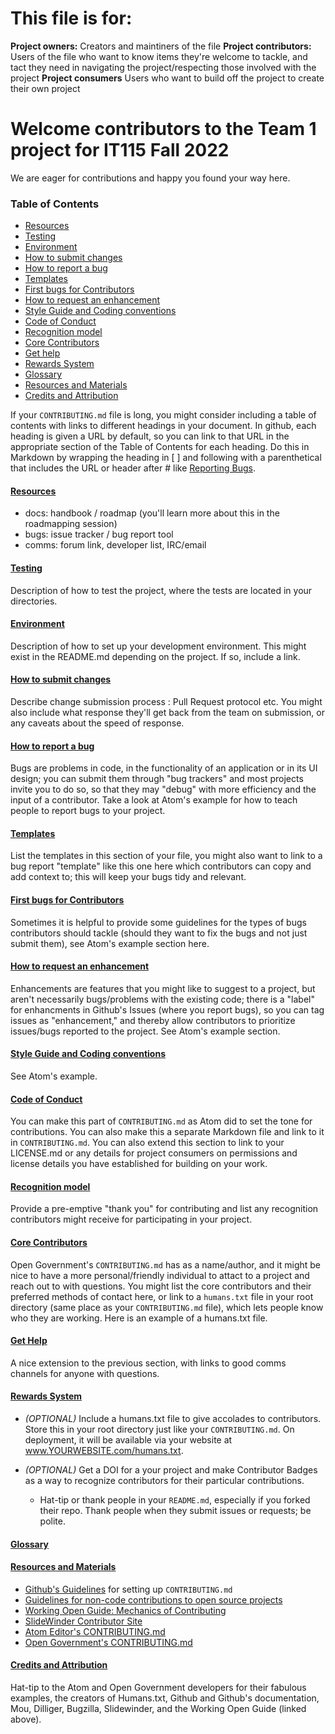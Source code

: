 # This file is for: 
**Project owners:**  Creators and maintiners of the file 
**Project contributors:** Users of the file who want to know items they're welcome to tackle, and tact they need in navigating the project/respecting those involved with the project 
**Project consumers** Users who want to build off the project to create their own project 

# Welcome contributors to the Team 1 project for IT115 Fall 2022 
We are eager for contributions and happy you found your way here. 
    
### Table of Contents 
- [Resources](#resources) 
- [Testing](#testing) 
- [Environment](#environment) 
- [How to submit changes](#how-to-submit-changes) 
- [How to report a bug](#how-to-report-a-bug) 
- [Templates](#templates) 
- [First bugs for Contributors](#first-bugs-for-contributors) 
- [How to request an enhancement](#how-to-request-an-enhancement)    
- [Style Guide and Coding conventions](#style-guide-and-coding-conventions)
- [Code of Conduct](#code-of-conduct) 
- [Recognition model](#recognition-model) 
- [Core Contributors](#core-contributors) 
- [Get help](#get-help)     
- [Rewards System](#rewards-system) 
- [Glossary](#glossary) 
- [Resources and Materials](#resources-and-materials) 
- [Credits and Attribution](#credits-and-attribution) 

If your `CONTRIBUTING.md` file is long, you might consider including a table of contents with links to different headings in your document. In github, each heading is given a URL by default, so you can link to that URL in the appropriate section of the Table of Contents for each heading. Do this in Markdown by wrapping the heading in [ ] and following with a parenthetical that includes the URL or header after # like [Reporting Bugs](#reporting-bugs). 
    
#### [Resources](#resources)
- docs: handbook / roadmap (you'll learn more about this in the roadmapping session)        
- bugs: issue tracker / bug report tool 
- comms: forum link, developer list, IRC/email 

#### [Testing](#testing)
Description of how to test the project, where the tests are located in your directories.

#### [Environment](#environment)
Description of how to set up your development environment. This might exist in the README.md depending on the project. If so, include a link.

#### [How to submit changes](#how-to-submit-changes)
Describe change submission process : Pull Request protocol etc. 
You might also include what response they'll get back from the team on submission, or any caveats about the speed of response.
   
#### [How to report a bug](#How-to-report-a-bug)
Bugs are problems in code, in the functionality of an application or in its UI design; you can submit them through "bug trackers" and most projects invite you to do so, so that they may "debug" with more efficiency and the input of a contributor. Take a look at Atom's example for how to teach people to report bugs to your project.    

#### [Templates](#templates)
List the templates in this section of your file, you might also want to link to a bug report "template" like this one here which contributors can copy and add context to; this will keep your bugs tidy and relevant. 

#### [First bugs for Contributors](#first-bugs-for-contributors) 
Sometimes it is helpful to provide some guidelines for the types of bugs contributors should tackle (should they want to fix the bugs and not just submit them), see Atom's example section here. 

#### [How to request an enhancement](#how-to-request-an-enhancement) 
Enhancements are features that you might like to suggest to a project, but aren't necessarily bugs/problems with the existing code; there is a "label" for enhancments in Github's Issues (where you report bugs), so you can tag issues as "enhancement," and thereby allow contributors to prioritize issues/bugs reported to the project. See Atom's example section.

#### [Style Guide and Coding conventions](#style-guide-and-coding-conventions) 
See Atom's example.

#### [Code of Conduct](#code-of-conduct) 
You can make this part of `CONTRIBUTING.md` as Atom did to set the tone for contributions. You can also make this a separate Markdown file and link to it in `CONTRIBUTING.md`. You can also extend this section to link to your LICENSE.md or any details for project consumers on permissions and license details you have established for building on your work.

#### [Recognition model](#recognition-model) 
Provide a pre-emptive "thank you" for contributing and list any recognition contributors might receive for participating in your project. 

#### [Core Contributors](#core-contributors) 
Open Government's `CONTRIBUTING.md` has as a name/author, and it might be nice to have a more personal/friendly individual to attact to a project and reach out to with questions. You might list the core contributors and their preferred methods of contact here, or link to a `humans.txt` file in your root directory (same place as your `CONTRIBUTING.md` file), which lets people know who they are working. Here is an example of a humans.txt file.

#### [Get Help](#get-help) 
A nice extension to the previous section, with links to good comms channels for anyone with questions.

#### [Rewards System](#rewards-system) 
- *(OPTIONAL)* Include a humans.txt file to give accolades to contributors. Store this in your root directory just like your `CONTRIBUTING.md`. On deployment, it will be available via your website at www.YOURWEBSITE.com/humans.txt.

- *(OPTIONAL)* Get a DOI for a your project and make Contributor Badges as a way to recognize contributors for their particular contributions.
    - Hat-tip or thank people in your `README.md`, especially if you forked their repo. Thank people when they submit issues or requests; be polite. 

#### [Glossary](#glossary) 

#### [Resources and Materials](#resources-and-materials) 

- [Github's Guidelines](https://help.github.com/articles/setting-guidelines-for-repository-contributors/) for setting up `CONTRIBUTING.md`  
- [Guidelines for non-code contributions to open source projects](https://opensource.com/life/16/1/8-ways-contribute-open-source-without-writing-code)
- [Working Open Guide: Mechanics of Contributing](http://mozillascience.github.io/leadership-training/03.1-mechanics.html)
- [SlideWinder Contributor Site](http://www.slidewinder.io/docs/)
- [Atom Editor's CONTRIBUTING.md](https://github.com/atom/atom/blob/master/CONTRIBUTING.md)
- [Open Government's CONTRIBUTING.md](https://github.com/opengovernment/opengovernment/blob/master/CONTRIBUTING.md)
    
#### [Credits and Attribution](#credits-and-attribution) 
Hat-tip to the Atom and Open Government developers for their fabulous examples, the creators of Humans.txt, Github and Github's documentation, Mou, Dilliger, Bugzilla, Slidewinder, and the Working Open Guide (linked above). 
